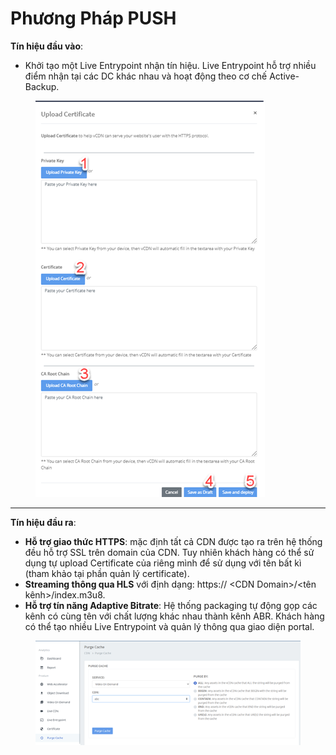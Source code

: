 # Phương Pháp PUSH

**Tín hiệu đầu vào**:

* Khởi tạo một Live Entrypoint nhận tín hiệu. Live Entrypoint hỗ trợ nhiều điểm nhận tại các DC khác nhau và hoạt động theo cơ chế Active-Backup.

<figure><img src="../../../.gitbook/assets/image (205).png" alt=""><figcaption></figcaption></figure>

***

**Tín hiệu đầu ra**:

* **Hỗ trợ giao thức HTTPS**: mặc định tất cả CDN được tạo ra trên hệ thống đều hỗ trợ SSL trên domain của CDN. Tuy nhiên khách hàng có thể sử dụng tự upload Certificate của riêng mình để sử dụng với tên bất kì (tham khảo tại phần quản lý certificate).
* **Streaming thông qua HLS** với định dạng: https:// \<CDN Domain>/\<tên kênh>/index.m3u8.
* **Hỗ trợ tín năng Adaptive Bitrate**: Hệ thống packaging tự động gọp các kênh có cùng tên với chất lượng khác nhau thành kênh ABR. Khách hàng có thể tạo nhiều Live Entrypoint và quản lý thông qua giao diện portal.

<figure><img src="../../../.gitbook/assets/image (206).png" alt=""><figcaption></figcaption></figure>
